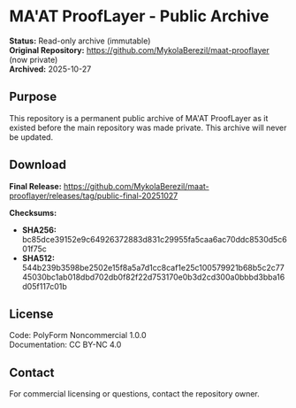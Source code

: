 # MA'AT ProofLayer - Public Archive

**Status:** Read-only archive (immutable)  
**Original Repository:** https://github.com/MykolaBerezil/maat-prooflayer (now private)  
**Archived:** 2025-10-27

## Purpose

This repository is a permanent public archive of MA'AT ProofLayer as it existed before the main repository was made private. This archive will never be updated.

## Download

**Final Release:** https://github.com/MykolaBerezil/maat-prooflayer/releases/tag/public-final-20251027

**Checksums:**
- **SHA256:** bc85dce39152e9c64926372883d831c29955fa5caa6ac70ddc8530d5c601f75c
- **SHA512:** 544b239b3598be2502e15f8a5a7d1cc8caf1e25c100579921b68b5c2c7745030bc1ab018dbd702db0f82f22d753170e0b3d2cd300a0bbbd3bba16d05f117c01b

## License

Code: PolyForm Noncommercial 1.0.0  
Documentation: CC BY-NC 4.0

## Contact

For commercial licensing or questions, contact the repository owner.
